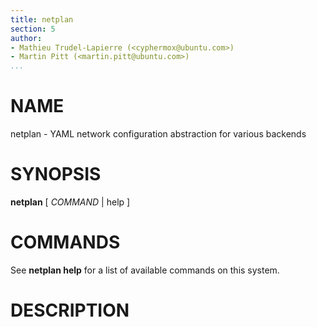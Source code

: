 ```yaml
---
title: netplan
section: 5
author:
- Mathieu Trudel-Lapierre (<cyphermox@ubuntu.com>)
- Martin Pitt (<martin.pitt@ubuntu.com>)
...
```


# NAME

netplan - YAML network configuration abstraction for various backends

# SYNOPSIS

**netplan** [ *COMMAND* | help ]

# COMMANDS

See **netplan help** for a list of available commands on this system.

# DESCRIPTION
